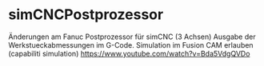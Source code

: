 # simCNCPostprozessor
Änderungen am Fanuc Postprozessor für simCNC (3 Achsen)
Ausgabe der Werkstueckabmessungen im G-Code.
Simulation im Fusion CAM erlauben (capabiliti simulation)
https://www.youtube.com/watch?v=Bda5VdgQVDo
